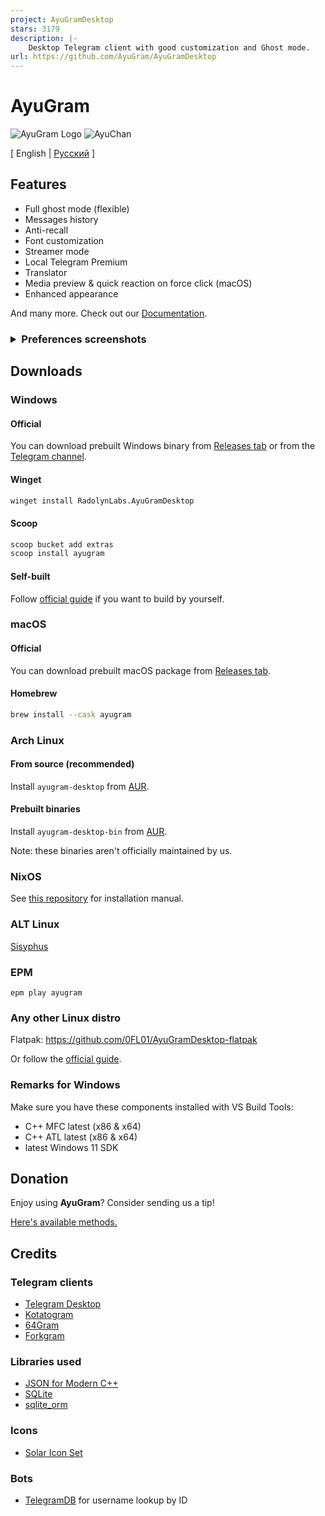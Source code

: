```yaml
---
project: AyuGramDesktop
stars: 3179
description: |-
    Desktop Telegram client with good customization and Ghost mode.
url: https://github.com/AyuGram/AyuGramDesktop
---
```


# AyuGram

![AyuGram Logo](.github/AyuGram.png) ![AyuChan](.github/AyuChan.png)

[ English  |   [Русский](README-RU.md) ]

## Features

- Full ghost mode (flexible)
- Messages history
- Anti-recall
- Font customization
- Streamer mode
- Local Telegram Premium
- Translator
- Media preview & quick reaction on force click (macOS)
- Enhanced appearance

And many more. Check out our [Documentation](https://docs.ayugram.one/desktop/).

<h3>
  <details>
    <summary>Preferences screenshots</summary>
    <img src='.github/demos/demo1.png' width='268'>
    <img src='.github/demos/demo2.png' width='268'>
    <img src='.github/demos/demo3.png' width='268'>
    <img src='.github/demos/demo4.png' width='268'>
  </details>
</h3>

## Downloads

### Windows

#### Official

You can download prebuilt Windows binary from [Releases tab](https://github.com/AyuGram/AyuGramDesktop/releases) or from
the [Telegram channel](https://t.me/AyuGramReleases).

#### Winget

```bash
winget install RadolynLabs.AyuGramDesktop
```

#### Scoop

```bash
scoop bucket add extras
scoop install ayugram
```

#### Self-built

Follow [official guide](https://github.com/AyuGram/AyuGramDesktop/blob/dev/docs/building-win-x64.md) if you want to
build by yourself.

### macOS

#### Official

You can download prebuilt macOS package from [Releases tab](https://github.com/AyuGram/AyuGramDesktop/releases).

#### Homebrew

```bash
brew install --cask ayugram
```

### Arch Linux

#### From source (recommended)

Install `ayugram-desktop` from [AUR](https://aur.archlinux.org/packages/ayugram-desktop).

#### Prebuilt binaries

Install `ayugram-desktop-bin` from [AUR](https://aur.archlinux.org/packages/ayugram-desktop-bin).

Note: these binaries aren't officially maintained by us.

### NixOS

See [this repository](https://github.com/ayugram-port/ayugram-desktop) for installation manual.

### ALT Linux

[Sisyphus](https://packages.altlinux.org/en/sisyphus/srpms/ayugram-desktop/)

### EPM

`epm play ayugram`

### Any other Linux distro

Flatpak: https://github.com/0FL01/AyuGramDesktop-flatpak

Or follow the [official guide](https://github.com/AyuGram/AyuGramDesktop/blob/dev/docs/building-linux.md).

### Remarks for Windows

Make sure you have these components installed with VS Build Tools:

- C++ MFC latest (x86 & x64)
- C++ ATL latest (x86 & x64)
- latest Windows 11 SDK

## Donation

Enjoy using **AyuGram**? Consider sending us a tip!

[Here's available methods.](https://docs.ayugram.one/donate/)

## Credits

### Telegram clients

- [Telegram Desktop](https://github.com/telegramdesktop/tdesktop)
- [Kotatogram](https://github.com/kotatogram/kotatogram-desktop)
- [64Gram](https://github.com/TDesktop-x64/tdesktop)
- [Forkgram](https://github.com/forkgram/tdesktop)

### Libraries used

- [JSON for Modern C++](https://github.com/nlohmann/json)
- [SQLite](https://github.com/sqlite/sqlite)
- [sqlite_orm](https://github.com/fnc12/sqlite_orm)

### Icons

- [Solar Icon Set](https://www.figma.com/community/file/1166831539721848736)

### Bots

- [TelegramDB](https://t.me/tgdatabase) for username lookup by ID

